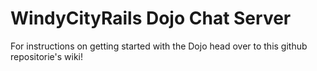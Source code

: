 # WindyCityRails Dojo Chat Server

For instructions on getting started with the Dojo head over to this github repositorie's wiki!

